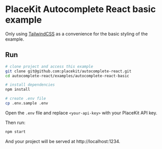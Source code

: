 # PlaceKit Autocomplete React basic example

Only using [TailwindCSS](https://tailwindcss.com) as a convenience for the basic styling of the example.

## Run

```sh
# clone project and access this example
git clone git@github.com:placekit/autocomplete-react.git
cd autocomplete-react/examples/autocomplete-react-basic

# install dependencies
npm install

# create .env file
cp .env.sample .env
```

Open the `.env` file and replace `<your-api-key>` with your PlaceKit API key.

Then run:

```sh
npm start
```

And your project will be served at http://localhost:1234.